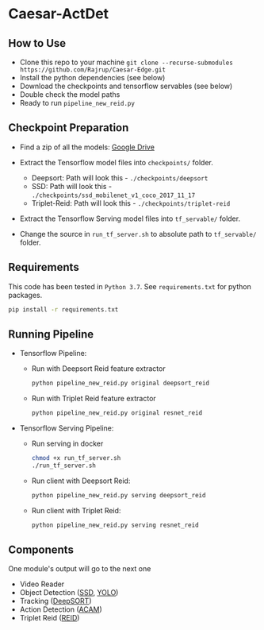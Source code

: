 # Caesar-ActDet

## How to Use

- Clone this repo to your machine ```git clone --recurse-submodules https://github.com/Rajrup/Caesar-Edge.git```
- Install the python dependencies (see below)
- Download the checkpoints and tensorflow servables (see below)
- Double check the model paths
- Ready to run ```pipeline_new_reid.py```

## Checkpoint Preparation

- Find a zip of all the models: [Google Drive](https://drive.google.com/drive/folders/1eMfPOzYb2W-VUI2UikejhmZuX5aJ2aFW?usp=sharing)
- Extract the Tensorflow model files into ```checkpoints/``` folder.
  - Deepsort: Path will look this - ```./checkpoints/deepsort```
  - SSD: Path will look this - ```./checkpoints/ssd_mobilenet_v1_coco_2017_11_17```
  - Triplet-Reid: Path will look this - ```./checkpoints/triplet-reid```

- Extract the Tensorflow Serving model files into ```tf_servable/``` folder.
- Change the source in ```run_tf_server.sh``` to absolute path to ```tf_servable/``` folder.

## Requirements
This code has been tested in ```Python 3.7```.
See ```requirements.txt``` for python packages.

```bash
pip install -r requirements.txt
```

## Running Pipeline

- Tensorflow Pipeline:
  - Run with Deepsort Reid feature extractor

    ```python
    python pipeline_new_reid.py original deepsort_reid
    ```

  - Run with Triplet Reid feature extractor

    ```python
    python pipeline_new_reid.py original resnet_reid
    ```

- Tensorflow Serving Pipeline:
  - Run serving in docker

     ```bash
     chmod +x run_tf_server.sh
    ./run_tf_server.sh
    ```

  - Run client with Deepsort Reid:

    ```python
    python pipeline_new_reid.py serving deepsort_reid
    ```

  - Run client with Triplet Reid:

    ```python
    python pipeline_new_reid.py serving resnet_reid
    ```

## Components

One module's output will go to the next one

- Video Reader
- Object Detection ([SSD](https://github.com/balancap/SSD-Tensorflow), [YOLO](https://github.com/thtrieu/darkflow))
- Tracking ([DeepSORT](https://github.com/nwojke/deep_sort))
- Action Detection ([ACAM](https://github.com/oulutan/ACAM_Demo/blob/master/README.md))
- Triplet Reid ([REID](https://github.com/Rajrup/triplet-reid))